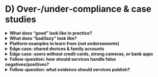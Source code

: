 # D) Over‑/under‑compliance & case studies

<details>
<summary><strong>What does “good” look like in practice?</strong></summary>
Short answer: multiple routes, privacy‑by‑default, clear appeals, and minimal exclusion.

A strong flow offers a low‑friction method first (e.g., facial estimation) and fallbacks (ID+liveness, open banking, MNO, PASS). Images are deleted immediately after estimation, and only an “age OK” token is stored. The service explains methods and appeals in plain English. This aligns with Ofcom’s “highly effective” criteria around robustness, reliability and fairness (see Ofcom’s [children’s codes](https://www.ofcom.org.uk/online-safety/illegal-and-harmful-content/statement-protecting-children-from-harms-online)).
</details>

<details>
<summary><strong>What does “bad/lazy” look like?</strong></summary>
Short answer: one route for everyone, weak binding, data kept longer than needed, and no memory of a valid check.

A common anti‑pattern is “credit‑card only” gating. It’s easy to ship but weak against parent‑card misuse and exclusionary for users without credit cards. Ofcom treats card checks as acceptable only when they bind to the <em>user</em>, not just “a card exists” (children’s codes). Another anti‑pattern is claiming “no third party” while avoiding equivalent in‑house methods (e.g., ephemeral IDV) that achieve the same privacy outcome.
</details>

<details>
<summary><strong>Platform examples to learn from (not endorsements)</strong></summary>
- <strong>Reddit (UK)</strong>: verifier‑backed selfie age estimation with ID fallback; deletion claims; quick unlock of gated content. See coverage of the rollout: [TechCrunch](https://techcrunch.com/2025/07/15/reddit-rolls-out-age-verification-in-the-uk-to-comply-with-new-rules/).
- <strong>Steam (UK)</strong>: “valid credit card on file” = age‑verified; simple but weakly bound and exclusionary. Help page spells it out: [Steam Help](https://help.steampowered.com/en/faqs/view/292B-3DA3-CFC8-97F6). Community threads and press reflect the practical pain points (e.g., debit‑card users; shared devices).
- <strong>Bluesky (UK)</strong>: age‑assurance via an integrator (KWS/Epic) mixing face/ID/payment‑card options; used as a reference by some midsize services (see sourced notes in our research).

These patterns map back to Ofcom’s method menu and fairness expectations. Services that bind to the user, delete data, and offer choices tend to generate less backlash.
</details>

<details>
<summary><strong>Edge case: shared devices & family accounts</strong></summary>
Short answer: “card on file” doesn’t prove the person using the device is an adult.

On a shared PC or console, binding to the <em>instrument</em> (card on account) can misrepresent the user. Better designs bind the check to the account holder using estimation or IDV, then remember the result (token). Where family accounts are involved, services should default to teen‑safe settings until an account holder verifies. This aligns with Ofcom’s focus on outcomes rather than a single tool (children’s codes).
</details>

<details>
<summary><strong>Edge case: users without credit cards, strong cameras, or bank apps</strong></summary>
Short answer: “highly effective” is about outcomes, so offer more than one route.

Good implementations provide non‑card, non‑face options: open banking (bank confirms “over 18”), MNO checks (carrier adult flag), PASS (digital proof of age), or ID+liveness via webcam. If estimation fails due to camera/lighting, a quick retry or fallback should be available. See Ofcom’s accepted methods and fairness expectations (children’s codes).
</details>

<details>
<summary><strong>Follow‑question: how should services handle false negatives/positives?</strong></summary>
Short answer: offer retries, switch methods, and provide a fast appeal.

A mis‑ageing event shouldn’t strand an adult user. Provide a rapid retry path (e.g., better lighting) or a switch to IDV/open banking/MNO/PASS. Keep an appeal route with human review for edge cases. These steps satisfy Ofcom’s reliability/fairness lens without diluting the protection goal (children’s codes).
</details>

<details>
<summary><strong>Follow‑question: what evidence should services publish?</strong></summary>
Short answer: method choices, deletion/retention, fallback ladder, and appeal stats.

Plain‑English notices should explain which methods are offered, whether images are deleted, what fallbacks exist, and how appeals work. Transparency reports should include high‑level metrics on verification success/failure and complaint outcomes. The OSA’s transparency expectations and Ofcom’s audit powers support this (see gov.uk OSA explainer; Ofcom roadmap).
</details>

